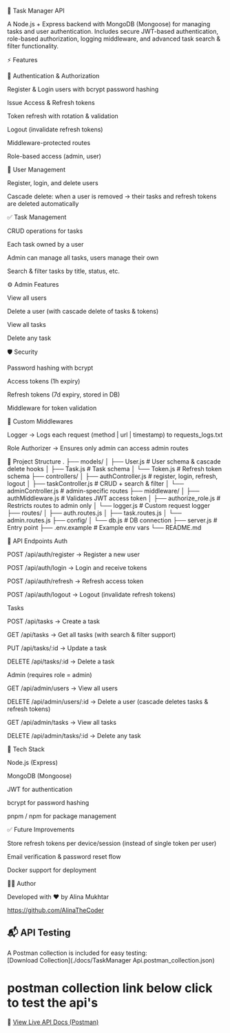 📝 Task Manager API

A Node.js + Express backend with MongoDB (Mongoose) for managing tasks and user authentication.
Includes secure JWT-based authentication, role-based authorization, logging middleware, and advanced task search & filter functionality.

⚡ Features

🔑 Authentication & Authorization

Register & Login users with bcrypt password hashing

Issue Access & Refresh tokens

Token refresh with rotation & validation

Logout (invalidate refresh tokens)

Middleware-protected routes

Role-based access (admin, user)

👤 User Management

Register, login, and delete users

Cascade delete: when a user is removed → their tasks and refresh tokens are deleted automatically

✅ Task Management

CRUD operations for tasks

Each task owned by a user

Admin can manage all tasks, users manage their own

Search & filter tasks by title, status, etc.

⚙️ Admin Features

View all users

Delete a user (with cascade delete of tasks & tokens)

View all tasks

Delete any task

🛡️ Security

Password hashing with bcrypt

Access tokens (1h expiry)

Refresh tokens (7d expiry, stored in DB)

Middleware for token validation

🧰 Custom Middlewares

Logger → Logs each request (method | url | timestamp) to requests_logs.txt

Role Authorizer → Ensures only admin can access admin routes

📂 Project Structure
.
├── models/
│ ├── User.js # User schema & cascade delete hooks
│ ├── Task.js # Task schema
│ └── Token.js # Refresh token schema
├── controllers/
│ ├── authController.js # register, login, refresh, logout
│ ├── taskController.js # CRUD + search & filter
│ └── adminController.js # admin-specific routes
├── middleware/
│ ├── authMiddleware.js # Validates JWT access token
│ ├── authorize_role.js # Restricts routes to admin only
│ └── logger.js # Custom request logger
├── routes/
│ ├── auth.routes.js
│ ├── task.routes.js
│ └── admin.routes.js
├── config/
│ └── db.js # DB connection
├── server.js # Entry point
├── .env.example # Example env vars
└── README.md

📌 API Endpoints
Auth

POST /api/auth/register → Register a new user

POST /api/auth/login → Login and receive tokens

POST /api/auth/refresh → Refresh access token

POST /api/auth/logout → Logout (invalidate refresh tokens)

Tasks

POST /api/tasks → Create a task

GET /api/tasks → Get all tasks (with search & filter support)

PUT /api/tasks/:id → Update a task

DELETE /api/tasks/:id → Delete a task

Admin (requires role = admin)

GET /api/admin/users → View all users

DELETE /api/admin/users/:id → Delete a user (cascade deletes tasks & refresh tokens)

GET /api/admin/tasks → View all tasks

DELETE /api/admin/tasks/:id → Delete any task

📖 Tech Stack

Node.js (Express)

MongoDB (Mongoose)

JWT for authentication

bcrypt for password hashing

pnpm / npm for package management

✅ Future Improvements

Store refresh tokens per device/session (instead of single token per user)

Email verification & password reset flow

Docker support for deployment

👨‍💻 Author

Developed with ❤️ by Alina Mukhtar

https://github.com/AlinaTheCoder

## 📬 API Testing

A Postman collection is included for easy testing:  
[Download Collection](./docs/TaskManager Api.postman_collection.json)

# postman collection link below click to test the api's
🔗 [View Live API Docs (Postman)](https://documenter.getpostman.com/view/45948319/2sB3HnJKD1)
